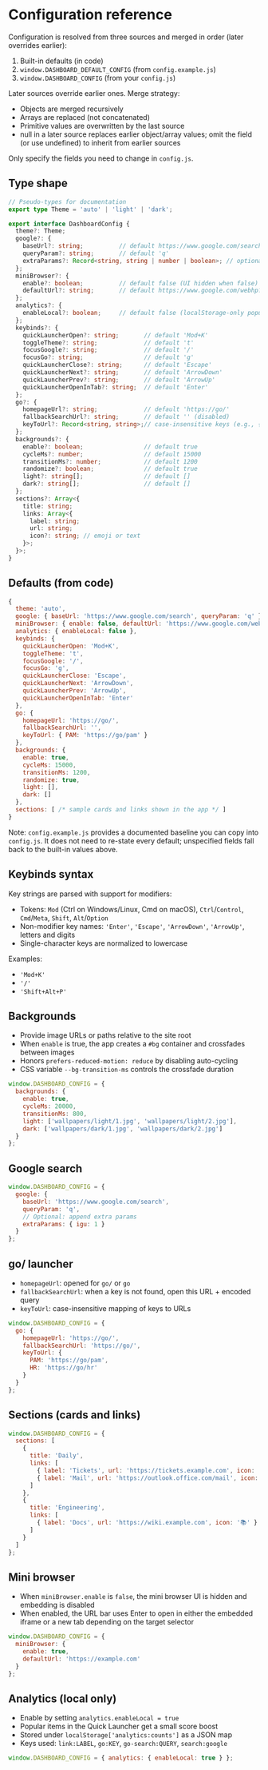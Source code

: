 # Configuration reference

Configuration is resolved from three sources and merged in order (later overrides earlier):

1. Built-in defaults (in code)
2. `window.DASHBOARD_DEFAULT_CONFIG` (from `config.example.js`)
3. `window.DASHBOARD_CONFIG` (from your `config.js`)

Later sources override earlier ones. Merge strategy:

- Objects are merged recursively
- Arrays are replaced (not concatenated)
- Primitive values are overwritten by the last source
- null in a later source replaces earlier object/array values; omit the field (or use undefined) to inherit from earlier sources

Only specify the fields you need to change in `config.js`.

## Type shape

```ts
// Pseudo-types for documentation
export type Theme = 'auto' | 'light' | 'dark';

export interface DashboardConfig {
  theme?: Theme;
  google?: {
    baseUrl?: string;          // default https://www.google.com/search
    queryParam?: string;       // default 'q'
    extraParams?: Record<string, string | number | boolean>; // optional extra query params
  };
  miniBrowser?: {
    enable?: boolean;          // default false (UI hidden when false)
    defaultUrl?: string;       // default https://www.google.com/webhp?igu=1
  };
  analytics?: {
    enableLocal?: boolean;     // default false (localStorage-only popularity data)
  };
  keybinds?: {
    quickLauncherOpen?: string;       // default 'Mod+K'
    toggleTheme?: string;             // default 't'
    focusGoogle?: string;             // default '/'
    focusGo?: string;                 // default 'g'
    quickLauncherClose?: string;      // default 'Escape'
    quickLauncherNext?: string;       // default 'ArrowDown'
    quickLauncherPrev?: string;       // default 'ArrowUp'
    quickLauncherOpenInTab?: string;  // default 'Enter'
  };
  go?: {
    homepageUrl?: string;             // default 'https://go/'
    fallbackSearchUrl?: string;       // default '' (disabled)
    keyToUrl?: Record<string, string>;// case-insensitive keys (e.g., { PAM: 'https://go/pam' })
  };
  backgrounds?: {
    enable?: boolean;                 // default true
    cycleMs?: number;                 // default 15000
    transitionMs?: number;            // default 1200
    randomize?: boolean;              // default true
    light?: string[];                 // default []
    dark?: string[];                  // default []
  };
  sections?: Array<{
    title: string;
    links: Array<{
      label: string;
      url: string;
      icon?: string; // emoji or text
    }>;
  }>;
}
```

## Defaults (from code)

```js
{
  theme: 'auto',
  google: { baseUrl: 'https://www.google.com/search', queryParam: 'q' },
  miniBrowser: { enable: false, defaultUrl: 'https://www.google.com/webhp?igu=1' },
  analytics: { enableLocal: false },
  keybinds: {
    quickLauncherOpen: 'Mod+K',
    toggleTheme: 't',
    focusGoogle: '/',
    focusGo: 'g',
    quickLauncherClose: 'Escape',
    quickLauncherNext: 'ArrowDown',
    quickLauncherPrev: 'ArrowUp',
    quickLauncherOpenInTab: 'Enter'
  },
  go: {
    homepageUrl: 'https://go/',
    fallbackSearchUrl: '',
    keyToUrl: { PAM: 'https://go/pam' }
  },
  backgrounds: {
    enable: true,
    cycleMs: 15000,
    transitionMs: 1200,
    randomize: true,
    light: [],
    dark: []
  },
  sections: [ /* sample cards and links shown in the app */ ]
}
```

Note: `config.example.js` provides a documented baseline you can copy into `config.js`. It does not need to re-state every default; unspecified fields fall back to the built-in values above.

## Keybinds syntax

Key strings are parsed with support for modifiers:
- Tokens: `Mod` (Ctrl on Windows/Linux, Cmd on macOS), `Ctrl`/`Control`, `Cmd`/`Meta`, `Shift`, `Alt`/`Option`
- Non-modifier key names: `'Enter'`, `'Escape'`, `'ArrowDown'`, `'ArrowUp'`, letters and digits
- Single-character keys are normalized to lowercase

Examples:
- `'Mod+K'`
- `'/'`
- `'Shift+Alt+P'`

## Backgrounds

- Provide image URLs or paths relative to the site root
- When `enable` is true, the app creates a `#bg` container and crossfades between images
- Honors `prefers-reduced-motion: reduce` by disabling auto-cycling
- CSS variable `--bg-transition-ms` controls the crossfade duration

```js
window.DASHBOARD_CONFIG = {
  backgrounds: {
    enable: true,
    cycleMs: 20000,
    transitionMs: 800,
    light: ['wallpapers/light/1.jpg', 'wallpapers/light/2.jpg'],
    dark: ['wallpapers/dark/1.jpg', 'wallpapers/dark/2.jpg']
  }
};
```

## Google search

```js
window.DASHBOARD_CONFIG = {
  google: {
    baseUrl: 'https://www.google.com/search',
    queryParam: 'q',
    // Optional: append extra params
    extraParams: { igu: 1 }
  }
};
```

## go/ launcher

- `homepageUrl`: opened for `go/` or `go`
- `fallbackSearchUrl`: when a key is not found, open this URL + encoded query
- `keyToUrl`: case-insensitive mapping of keys to URLs

```js
window.DASHBOARD_CONFIG = {
  go: {
    homepageUrl: 'https://go/',
    fallbackSearchUrl: 'https://go/',
    keyToUrl: {
      PAM: 'https://go/pam',
      HR: 'https://go/hr'
    }
  }
};
```

## Sections (cards and links)

```js
window.DASHBOARD_CONFIG = {
  sections: [
    {
      title: 'Daily',
      links: [
        { label: 'Tickets', url: 'https://tickets.example.com', icon: '🎫' },
        { label: 'Mail', url: 'https://outlook.office.com/mail', icon: '📧' }
      ]
    },
    {
      title: 'Engineering',
      links: [
        { label: 'Docs', url: 'https://wiki.example.com', icon: '📚' }
      ]
    }
  ]
};
```

## Mini browser

- When `miniBrowser.enable` is `false`, the mini browser UI is hidden and embedding is disabled
- When enabled, the URL bar uses Enter to open in either the embedded iframe or a new tab depending on the target selector

```js
window.DASHBOARD_CONFIG = {
  miniBrowser: {
    enable: true,
    defaultUrl: 'https://example.com'
  }
};
```

## Analytics (local only)

- Enable by setting `analytics.enableLocal = true`
- Popular items in the Quick Launcher get a small score boost
- Stored under `localStorage['analytics:counts']` as a JSON map
- Keys used: `link:LABEL`, `go:KEY`, `go-search:QUERY`, `search:google`

```js
window.DASHBOARD_CONFIG = { analytics: { enableLocal: true } };
```
